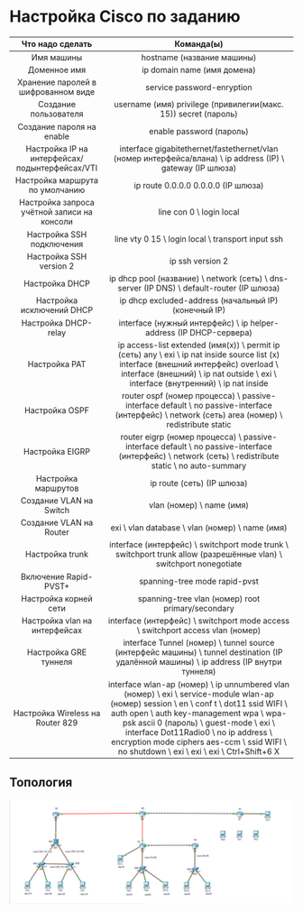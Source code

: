 # Настройка Cisco по заданию
| Что надо сделать | Команда(ы) |
|:---------------:|:---------------:|
| Имя машины | hostname (название машины) |
| Доменное имя | ip domain name (имя домена) |
| Хранение паролей в шифрованном виде | service password-enryption |
| Создание пользователя | username (имя) privilege (привилегии(макс. 15)) secret (пароль) |
| Создание пароля на enable | enable password (пароль) |
| Настройка IP на интерфейсах/подынтерфейсах/VTI | interface gigabitethernet/fastethernet/vlan (номер интерфейса/влана) \ ip address (IP) \ gateway (IP шлюза) |
| Настройка маршрута по умолчанию | ip route 0.0.0.0 0.0.0.0 (IP шлюза) |
| Настройка запроса учётной записи на консоли | line con 0 \ login local |
| Настройка SSH подключения | line vty 0 15 \ login local \ transport input ssh |
| Настройка SSH version 2 | ip ssh version 2 |
| Настройка DHCP | ip dhcp pool (название) \ network (сеть) \ dns-server (IP DNS) \ default-router (IP шлюза) |
| Настройка исключений DHCP | ip dhcp excluded-address (начальный IP) (конечный IP) |
| Настройка DHCP-relay | interface (нужный интерфейс) \ ip helper-address (IP DHCP-сервера) |
| Настройка PAT | ip access-list extended (имя(x)) \ permit ip (сеть) any \ exi \ ip nat inside source list (x) interface (внешний интерфейс) overload \ interface (внешний) \ ip nat outside \ exi \ interface (внутренний) \ ip nat inside |
| Настройка OSPF | router ospf (номер процесса) \ passive-interface default \ no passive-interface (интерфейс) \ network (сеть) area (номер) \ redistribute static |
| Настройка EIGRP | router eigrp (номер процесса) \ passive-interface default \ no passive-interface (интерфейс) \ network (сеть) \ redistribute static \ no auto-summary |
| Настройка маршрутов | ip route (сеть) (IP шлюза) |
| Создание VLAN на Switch | vlan (номер) \ name (имя) |
| Создание VLAN на Router | exi \ vlan database \ vlan (номер) \ name (имя) |
| Настройка trunk | interface (интерфейс) \ switchport mode trunk \ switchport trunk allow (разрешённые vlan) \ switchport nonegotiate |
| Включение Rapid-PVST+ | spanning-tree mode rapid-pvst |
| Настройка корней сети | spanning-tree vlan (номер) root primary/secondary |
| Настройка vlan на интерфейсах | interface (интерфейс) \ switchport mode access \ switchport access vlan (номер) |
| Настройка GRE туннеля | interface Tunnel (номер) \ tunnel source (интерфейс машины) \ tunnel destination (IP удалённой машины) \ ip address (IP внутри туннеля) |
| Настройка Wireless на Router 829 | interface wlan-ap (номер) \ ip unnumbered vlan (номер) \ exi \ service-module wlan-ap (номер) session \ en \ conf t \ dot11 ssid WIFI \ auth open \ auth key-management wpa \ wpa-psk ascii 0 (пароль) \ guest-mode \ exi \ interface Dot11Radio0 \ no ip address \ encryption mode ciphers aes-ccm \ ssid WIFI \ no shutdown \ exi \ exi \ exi \ Ctrl+Shift+6 X |
## Топология
![alt text](https://github.com/Alexey3124/Work/blob/main/%D0%9B%D0%B0%D0%B1%D0%BE%D1%80%D0%B0%D1%82%D0%BE%D1%80%D0%BA%D0%B0%205/%D0%A2%D0%BE%D0%BF%D0%BE%D0%BB%D0%BE%D0%B3%D0%B8%D1%8F.png)
